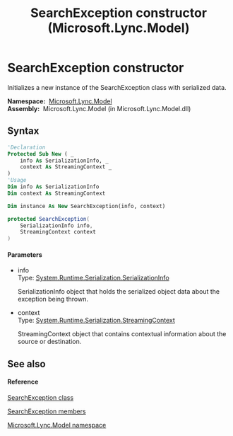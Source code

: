 ﻿---
title: SearchException constructor  (Microsoft.Lync.Model)
TOCTitle: 'SearchException constructor '
ms:assetid: M:Microsoft.Lync.Model.SearchException.#ctor(System.Runtime.Serialization.SerializationInfo,System.Runtime.Serialization.StreamingContext)_DI_3_UC_OCS14MrefLyncWPF
ms:mtpsurl: https://msdn.microsoft.com/en-us/library/microsoft.lync.model.searchexception.searchexception(v=office.15)
ms:contentKeyID: 48601702
ms.date: 07/28/2014
mtps_version: v=office.15
f1_keywords:
- Microsoft.Lync.Model.SearchException.SearchException
dev_langs:
- CSharp
- JScript
- VB
- other
---

# SearchException constructor

Initializes a new instance of the SearchException class with serialized data.

**Namespace:**  [Microsoft.Lync.Model](microsoft-lync-model-namespace_2.md)  
**Assembly:**  Microsoft.Lync.Model (in Microsoft.Lync.Model.dll)

## Syntax

``` vb
'Declaration
Protected Sub New ( _
    info As SerializationInfo, _
    context As StreamingContext _
)
'Usage
Dim info As SerializationInfo
Dim context As StreamingContext

Dim instance As New SearchException(info, context)
```

``` csharp
protected SearchException(
    SerializationInfo info,
    StreamingContext context
)
```

#### Parameters

  - info  
    Type: [System.Runtime.Serialization.SerializationInfo](http://msdn2.microsoft.com/en-us/library/a9b6042e)  
    
    SerializationInfo object that holds the serialized object data about the exception being thrown.

<!-- end list -->

  - context  
    Type: [System.Runtime.Serialization.StreamingContext](http://msdn2.microsoft.com/en-us/library/t16abws5)  
    
    StreamingContext object that contains contextual information about the source or destination.

## See also

#### Reference

[SearchException class](searchexception-class-microsoft-lync-model_2.md)

[SearchException members](searchexception-members-microsoft-lync-model_2.md)

[Microsoft.Lync.Model namespace](microsoft-lync-model-namespace_2.md)

